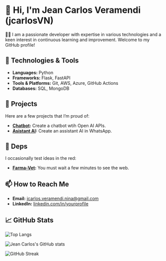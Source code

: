 # 👋 Hi, I'm Jean Carlos Veramendi (jcarlosVN)

👨‍💻 I am a passionate developer with expertise in various technologies and a keen interest in continuous learning and improvement. Welcome to my GitHub profile!

## 🔧 Technologies & Tools
- **Languages:** Python
- **Frameworks:** Flask, FastAPI
- **Tools & Platforms:** Git, AWS, Azure, GitHub Actions
- **Databases:** SQL, MongoDB

## 🚀 Projects
Here are a few projects that I’m proud of:
- **[Chatbot](https://github.com/jcarlosVN/chatbot):** Create a chatbot wtih Open AI APIs.
- **[Asistant AI](https://github.com/jcarlosVN/assistant_wapp):** Create an assistant AI in WhatsApp.

## 📝 Deps
I occasionally test ideas in the red:
- **[Farma-Vet](https://chatbot-web-jraa.onrender.com/):** You must wait a few minutes to see the web.

## 📫 How to Reach Me
- **Email:** [jcarlos.veramendi.nina@gmail.com](mailto:jcarlos.veramendi.nina@gmail.com)
- **LinkedIn:** [linkedin.com/in/yourprofile](https://www.linkedin.com/in/jcveramendi)

## 📈 GitHub Stats
![Top Langs](https://github-readme-stats.vercel.app/api/top-langs/?username=jcarlosVN&layout=compact&theme=radical)

![Jean Carlos's GitHub stats](https://github-readme-stats.vercel.app/api?username=jcarlosVN&show_icons=true&theme=radical)

![GitHub Streak](https://github-readme-streak-stats.herokuapp.com/?user=jcarlosVN&theme=radical)

